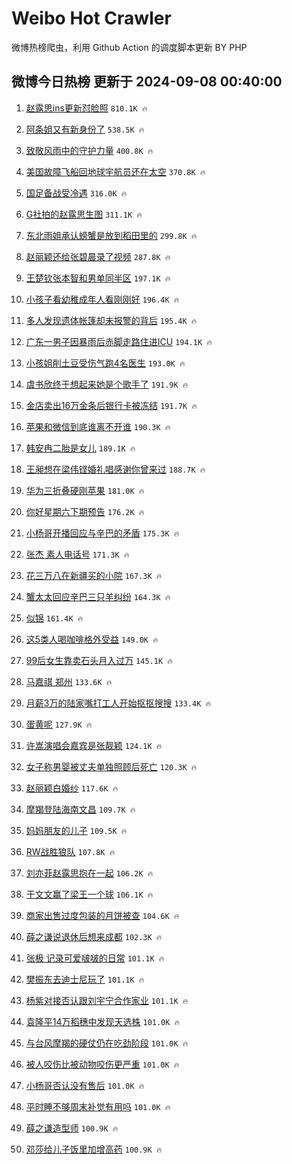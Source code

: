 # Weibo Hot Crawler 



微博热榜爬虫，利用 Github Action 的调度脚本更新 BY PHP 


## 微博今日热榜 更新于 2024-09-08 00:40:00 
1. [赵露思ins更新怼脸照](https://s.weibo.com/weibo?q=%23%E8%B5%B5%E9%9C%B2%E6%80%9Dins%E6%9B%B4%E6%96%B0%E6%80%BC%E8%84%B8%E7%85%A7%23&t=31&band_rank=1&Refer=top) `810.1K 🔥` 

1. [阿条姐又有新身份了](https://s.weibo.com/weibo?q=%23%E9%98%BF%E6%9D%A1%E5%A7%90%E5%8F%88%E6%9C%89%E6%96%B0%E8%BA%AB%E4%BB%BD%E4%BA%86%23&t=31&band_rank=2&Refer=top) `538.5K 🔥` 

1. [致敬风雨中的守护力量](https://s.weibo.com/weibo?q=%23%E8%87%B4%E6%95%AC%E9%A3%8E%E9%9B%A8%E4%B8%AD%E7%9A%84%E5%AE%88%E6%8A%A4%E5%8A%9B%E9%87%8F%23&t=31&band_rank=3&Refer=top) `400.8K 🔥` 

1. [美国故障飞船回地球宇航员还在太空](https://s.weibo.com/weibo?q=%23%E7%BE%8E%E5%9B%BD%E6%95%85%E9%9A%9C%E9%A3%9E%E8%88%B9%E5%9B%9E%E5%9C%B0%E7%90%83%E5%AE%87%E8%88%AA%E5%91%98%E8%BF%98%E5%9C%A8%E5%A4%AA%E7%A9%BA%23&t=31&band_rank=4&Refer=top) `370.8K 🔥` 

1. [国足备战受冷遇](https://s.weibo.com/weibo?q=%23%E5%9B%BD%E8%B6%B3%E5%A4%87%E6%88%98%E5%8F%97%E5%86%B7%E9%81%87%23&t=31&band_rank=5&Refer=top) `316.0K 🔥` 

1. [G社拍的赵露思生图](https://s.weibo.com/weibo?q=%23G%E7%A4%BE%E6%8B%8D%E7%9A%84%E8%B5%B5%E9%9C%B2%E6%80%9D%E7%94%9F%E5%9B%BE%23&t=31&band_rank=6&Refer=top) `311.1K 🔥` 

1. [东北雨姐承认螃蟹是放到稻田里的](https://s.weibo.com/weibo?q=%23%E4%B8%9C%E5%8C%97%E9%9B%A8%E5%A7%90%E6%89%BF%E8%AE%A4%E8%9E%83%E8%9F%B9%E6%98%AF%E6%94%BE%E5%88%B0%E7%A8%BB%E7%94%B0%E9%87%8C%E7%9A%84%23&t=31&band_rank=7&Refer=top) `299.8K 🔥` 

1. [赵丽颖还给张碧晨录了视频](https://s.weibo.com/weibo?q=%23%E8%B5%B5%E4%B8%BD%E9%A2%96%E8%BF%98%E7%BB%99%E5%BC%A0%E7%A2%A7%E6%99%A8%E5%BD%95%E4%BA%86%E8%A7%86%E9%A2%91%23&t=31&band_rank=8&Refer=top) `287.8K 🔥` 

1. [王楚钦张本智和男单同半区](https://s.weibo.com/weibo?q=%23%E7%8E%8B%E6%A5%9A%E9%92%A6%E5%BC%A0%E6%9C%AC%E6%99%BA%E5%92%8C%E7%94%B7%E5%8D%95%E5%90%8C%E5%8D%8A%E5%8C%BA%23&t=31&band_rank=9&Refer=top) `197.1K 🔥` 

1. [小孩子看幼稚成年人看刚刚好](https://s.weibo.com/weibo?q=%23%E5%B0%8F%E5%AD%A9%E5%AD%90%E7%9C%8B%E5%B9%BC%E7%A8%9A%E6%88%90%E5%B9%B4%E4%BA%BA%E7%9C%8B%E5%88%9A%E5%88%9A%E5%A5%BD%23&t=31&band_rank=10&Refer=top) `196.4K 🔥` 

1. [多人发现遗体帐篷却未报警的背后](https://s.weibo.com/weibo?q=%23%E5%A4%9A%E4%BA%BA%E5%8F%91%E7%8E%B0%E9%81%97%E4%BD%93%E5%B8%90%E7%AF%B7%E5%8D%B4%E6%9C%AA%E6%8A%A5%E8%AD%A6%E7%9A%84%E8%83%8C%E5%90%8E%23&t=31&band_rank=11&Refer=top) `195.4K 🔥` 

1. [广东一男子因暴雨后赤脚走路住进ICU](https://s.weibo.com/weibo?q=%23%E5%B9%BF%E4%B8%9C%E4%B8%80%E7%94%B7%E5%AD%90%E5%9B%A0%E6%9A%B4%E9%9B%A8%E5%90%8E%E8%B5%A4%E8%84%9A%E8%B5%B0%E8%B7%AF%E4%BD%8F%E8%BF%9BICU%23&t=31&band_rank=12&Refer=top) `194.1K 🔥` 

1. [小孩姐削土豆受伤气跑4名医生](https://s.weibo.com/weibo?q=%23%E5%B0%8F%E5%AD%A9%E5%A7%90%E5%89%8A%E5%9C%9F%E8%B1%86%E5%8F%97%E4%BC%A4%E6%B0%94%E8%B7%914%E5%90%8D%E5%8C%BB%E7%94%9F%23&t=31&band_rank=13&Refer=top) `193.0K 🔥` 

1. [虞书欣终于想起来她是个歌手了](https://s.weibo.com/weibo?q=%E8%99%9E%E4%B9%A6%E6%AC%A3%E7%BB%88%E4%BA%8E%E6%83%B3%E8%B5%B7%E6%9D%A5%E5%A5%B9%E6%98%AF%E4%B8%AA%E6%AD%8C%E6%89%8B%E4%BA%86&t=31&band_rank=14&Refer=top) `191.9K 🔥` 

1. [金店卖出16万金条后银行卡被冻结](https://s.weibo.com/weibo?q=%23%E9%87%91%E5%BA%97%E5%8D%96%E5%87%BA16%E4%B8%87%E9%87%91%E6%9D%A1%E5%90%8E%E9%93%B6%E8%A1%8C%E5%8D%A1%E8%A2%AB%E5%86%BB%E7%BB%93%23&t=31&band_rank=15&Refer=top) `191.7K 🔥` 

1. [苹果和微信到底谁离不开谁](https://s.weibo.com/weibo?q=%23%E8%8B%B9%E6%9E%9C%E5%92%8C%E5%BE%AE%E4%BF%A1%E5%88%B0%E5%BA%95%E8%B0%81%E7%A6%BB%E4%B8%8D%E5%BC%80%E8%B0%81%23&t=31&band_rank=16&Refer=top) `190.3K 🔥` 

1. [韩安冉二胎是女儿](https://s.weibo.com/weibo?q=%E9%9F%A9%E5%AE%89%E5%86%89%E4%BA%8C%E8%83%8E%E6%98%AF%E5%A5%B3%E5%84%BF&t=31&band_rank=17&Refer=top) `189.1K 🔥` 

1. [王昶想在梁伟铿婚礼唱感谢你曾来过](https://s.weibo.com/weibo?q=%23%E7%8E%8B%E6%98%B6%E6%83%B3%E5%9C%A8%E6%A2%81%E4%BC%9F%E9%93%BF%E5%A9%9A%E7%A4%BC%E5%94%B1%E6%84%9F%E8%B0%A2%E4%BD%A0%E6%9B%BE%E6%9D%A5%E8%BF%87%23&t=31&band_rank=18&Refer=top) `188.7K 🔥` 

1. [华为三折叠硬刚苹果](https://s.weibo.com/weibo?q=%23%E5%8D%8E%E4%B8%BA%E4%B8%89%E6%8A%98%E5%8F%A0%E7%A1%AC%E5%88%9A%E8%8B%B9%E6%9E%9C%23&t=31&band_rank=19&Refer=top) `181.0K 🔥` 

1. [你好星期六下期预告](https://s.weibo.com/weibo?q=%23%E4%BD%A0%E5%A5%BD%E6%98%9F%E6%9C%9F%E5%85%AD%E4%B8%8B%E6%9C%9F%E9%A2%84%E5%91%8A%23&t=31&band_rank=20&Refer=top) `176.2K 🔥` 

1. [小杨哥开播回应与辛巴的矛盾](https://s.weibo.com/weibo?q=%23%E5%B0%8F%E6%9D%A8%E5%93%A5%E5%BC%80%E6%92%AD%E5%9B%9E%E5%BA%94%E4%B8%8E%E8%BE%9B%E5%B7%B4%E7%9A%84%E7%9F%9B%E7%9B%BE%23&t=31&band_rank=21&Refer=top) `175.3K 🔥` 

1. [张杰 素人电话号](https://s.weibo.com/weibo?q=%E5%BC%A0%E6%9D%B0%20%E7%B4%A0%E4%BA%BA%E7%94%B5%E8%AF%9D%E5%8F%B7&t=31&band_rank=22&Refer=top) `171.3K 🔥` 

1. [花三万八在新疆买的小院](https://s.weibo.com/weibo?q=%E8%8A%B1%E4%B8%89%E4%B8%87%E5%85%AB%E5%9C%A8%E6%96%B0%E7%96%86%E4%B9%B0%E7%9A%84%E5%B0%8F%E9%99%A2&t=31&band_rank=23&Refer=top) `167.3K 🔥` 

1. [蟹太太回应辛巴三只羊纠纷](https://s.weibo.com/weibo?q=%23%E8%9F%B9%E5%A4%AA%E5%A4%AA%E5%9B%9E%E5%BA%94%E8%BE%9B%E5%B7%B4%E4%B8%89%E5%8F%AA%E7%BE%8A%E7%BA%A0%E7%BA%B7%23&t=31&band_rank=24&Refer=top) `164.3K 🔥` 

1. [似锦](https://s.weibo.com/weibo?q=%E4%BC%BC%E9%94%A6&t=31&band_rank=25&Refer=top) `161.4K 🔥` 

1. [这5类人喝咖啡格外受益](https://s.weibo.com/weibo?q=%23%E8%BF%995%E7%B1%BB%E4%BA%BA%E5%96%9D%E5%92%96%E5%95%A1%E6%A0%BC%E5%A4%96%E5%8F%97%E7%9B%8A%23&t=31&band_rank=26&Refer=top) `149.0K 🔥` 

1. [99后女生靠卖石头月入过万](https://s.weibo.com/weibo?q=%2399%E5%90%8E%E5%A5%B3%E7%94%9F%E9%9D%A0%E5%8D%96%E7%9F%B3%E5%A4%B4%E6%9C%88%E5%85%A5%E8%BF%87%E4%B8%87%23&t=31&band_rank=27&Refer=top) `145.1K 🔥` 

1. [马嘉祺 郑州](https://s.weibo.com/weibo?q=%E9%A9%AC%E5%98%89%E7%A5%BA%20%E9%83%91%E5%B7%9E&t=31&band_rank=28&Refer=top) `133.6K 🔥` 

1. [月薪3万的陆家嘴打工人开始抠抠搜搜](https://s.weibo.com/weibo?q=%23%E6%9C%88%E8%96%AA3%E4%B8%87%E7%9A%84%E9%99%86%E5%AE%B6%E5%98%B4%E6%89%93%E5%B7%A5%E4%BA%BA%E5%BC%80%E5%A7%8B%E6%8A%A0%E6%8A%A0%E6%90%9C%E6%90%9C%23&t=31&band_rank=29&Refer=top) `133.4K 🔥` 

1. [蛋黄呢](https://s.weibo.com/weibo?q=%E8%9B%8B%E9%BB%84%E5%91%A2&t=31&band_rank=30&Refer=top) `127.9K 🔥` 

1. [许嵩演唱会嘉宾是张靓颖](https://s.weibo.com/weibo?q=%23%E8%AE%B8%E5%B5%A9%E6%BC%94%E5%94%B1%E4%BC%9A%E5%98%89%E5%AE%BE%E6%98%AF%E5%BC%A0%E9%9D%93%E9%A2%96%23&t=31&band_rank=31&Refer=top) `124.1K 🔥` 

1. [女子称男婴被丈夫单独照顾后死亡](https://s.weibo.com/weibo?q=%23%E5%A5%B3%E5%AD%90%E7%A7%B0%E7%94%B7%E5%A9%B4%E8%A2%AB%E4%B8%88%E5%A4%AB%E5%8D%95%E7%8B%AC%E7%85%A7%E9%A1%BE%E5%90%8E%E6%AD%BB%E4%BA%A1%23&t=31&band_rank=32&Refer=top) `120.3K 🔥` 

1. [赵丽颖白婚纱](https://s.weibo.com/weibo?q=%23%E8%B5%B5%E4%B8%BD%E9%A2%96%E7%99%BD%E5%A9%9A%E7%BA%B1%23&t=31&band_rank=33&Refer=top) `117.6K 🔥` 

1. [摩羯登陆海南文昌](https://s.weibo.com/weibo?q=%23%E6%91%A9%E7%BE%AF%E7%99%BB%E9%99%86%E6%B5%B7%E5%8D%97%E6%96%87%E6%98%8C%23&t=31&band_rank=34&Refer=top) `109.7K 🔥` 

1. [妈妈朋友的儿子](https://s.weibo.com/weibo?q=%E5%A6%88%E5%A6%88%E6%9C%8B%E5%8F%8B%E7%9A%84%E5%84%BF%E5%AD%90&t=31&band_rank=35&Refer=top) `109.5K 🔥` 

1. [RW战胜狼队](https://s.weibo.com/weibo?q=RW%E6%88%98%E8%83%9C%E7%8B%BC%E9%98%9F&t=31&band_rank=36&Refer=top) `107.8K 🔥` 

1. [刘亦菲赵露思抱在一起](https://s.weibo.com/weibo?q=%23%E5%88%98%E4%BA%A6%E8%8F%B2%E8%B5%B5%E9%9C%B2%E6%80%9D%E6%8A%B1%E5%9C%A8%E4%B8%80%E8%B5%B7%23&t=31&band_rank=37&Refer=top) `106.2K 🔥` 

1. [于文文赢了梁王一个球](https://s.weibo.com/weibo?q=%E4%BA%8E%E6%96%87%E6%96%87%E8%B5%A2%E4%BA%86%E6%A2%81%E7%8E%8B%E4%B8%80%E4%B8%AA%E7%90%83&t=31&band_rank=38&Refer=top) `106.1K 🔥` 

1. [商家出售过度包装的月饼被查](https://s.weibo.com/weibo?q=%23%E5%95%86%E5%AE%B6%E5%87%BA%E5%94%AE%E8%BF%87%E5%BA%A6%E5%8C%85%E8%A3%85%E7%9A%84%E6%9C%88%E9%A5%BC%E8%A2%AB%E6%9F%A5%23&t=31&band_rank=39&Refer=top) `104.6K 🔥` 

1. [薛之谦说退休后想来成都](https://s.weibo.com/weibo?q=%23%E8%96%9B%E4%B9%8B%E8%B0%A6%E8%AF%B4%E9%80%80%E4%BC%91%E5%90%8E%E6%83%B3%E6%9D%A5%E6%88%90%E9%83%BD%23&t=31&band_rank=40&Refer=top) `102.3K 🔥` 

1. [张极 记录可爱啵啵的日常](https://s.weibo.com/weibo?q=%E5%BC%A0%E6%9E%81%20%E8%AE%B0%E5%BD%95%E5%8F%AF%E7%88%B1%E5%95%B5%E5%95%B5%E7%9A%84%E6%97%A5%E5%B8%B8&t=31&band_rank=41&Refer=top) `101.1K 🔥` 

1. [樊振东去迪士尼玩了](https://s.weibo.com/weibo?q=%23%E6%A8%8A%E6%8C%AF%E4%B8%9C%E5%8E%BB%E8%BF%AA%E5%A3%AB%E5%B0%BC%E7%8E%A9%E4%BA%86%23&t=31&band_rank=42&Refer=top) `101.1K 🔥` 

1. [杨紫对接否认跟刘宇宁合作家业](https://s.weibo.com/weibo?q=%23%E6%9D%A8%E7%B4%AB%E5%AF%B9%E6%8E%A5%E5%90%A6%E8%AE%A4%E8%B7%9F%E5%88%98%E5%AE%87%E5%AE%81%E5%90%88%E4%BD%9C%E5%AE%B6%E4%B8%9A%23&t=31&band_rank=43&Refer=top) `101.1K 🔥` 

1. [袁隆平14万稻穗中发现天选株](https://s.weibo.com/weibo?q=%23%E8%A2%81%E9%9A%86%E5%B9%B314%E4%B8%87%E7%A8%BB%E7%A9%97%E4%B8%AD%E5%8F%91%E7%8E%B0%E5%A4%A9%E9%80%89%E6%A0%AA%23&t=31&band_rank=44&Refer=top) `101.0K 🔥` 

1. [与台风摩羯的硬仗仍在吃劲阶段](https://s.weibo.com/weibo?q=%23%E4%B8%8E%E5%8F%B0%E9%A3%8E%E6%91%A9%E7%BE%AF%E7%9A%84%E7%A1%AC%E4%BB%97%E4%BB%8D%E5%9C%A8%E5%90%83%E5%8A%B2%E9%98%B6%E6%AE%B5%23&t=31&band_rank=45&Refer=top) `101.0K 🔥` 

1. [被人咬伤比被动物咬伤更严重](https://s.weibo.com/weibo?q=%E8%A2%AB%E4%BA%BA%E5%92%AC%E4%BC%A4%E6%AF%94%E8%A2%AB%E5%8A%A8%E7%89%A9%E5%92%AC%E4%BC%A4%E6%9B%B4%E4%B8%A5%E9%87%8D&t=31&band_rank=46&Refer=top) `101.0K 🔥` 

1. [小杨哥否认没有售后](https://s.weibo.com/weibo?q=%23%E5%B0%8F%E6%9D%A8%E5%93%A5%E5%90%A6%E8%AE%A4%E6%B2%A1%E6%9C%89%E5%94%AE%E5%90%8E%23&t=31&band_rank=47&Refer=top) `101.0K 🔥` 

1. [平时睡不够周末补觉有用吗](https://s.weibo.com/weibo?q=%23%E5%B9%B3%E6%97%B6%E7%9D%A1%E4%B8%8D%E5%A4%9F%E5%91%A8%E6%9C%AB%E8%A1%A5%E8%A7%89%E6%9C%89%E7%94%A8%E5%90%97%23&t=31&band_rank=48&Refer=top) `101.0K 🔥` 

1. [薛之谦造型师](https://s.weibo.com/weibo?q=%E8%96%9B%E4%B9%8B%E8%B0%A6%E9%80%A0%E5%9E%8B%E5%B8%88&t=31&band_rank=49&Refer=top) `100.9K 🔥` 

1. [邓莎给儿子饭里加增高药](https://s.weibo.com/weibo?q=%23%E9%82%93%E8%8E%8E%E7%BB%99%E5%84%BF%E5%AD%90%E9%A5%AD%E9%87%8C%E5%8A%A0%E5%A2%9E%E9%AB%98%E8%8D%AF%23&t=31&band_rank=50&Refer=top) `100.9K 🔥` 

